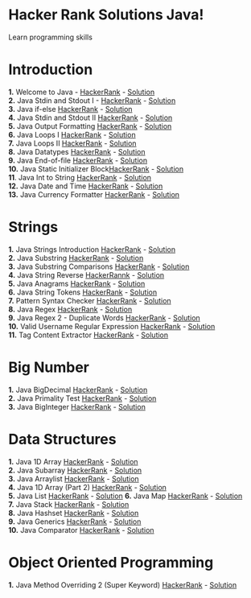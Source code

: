 # Hacker Rank Solutions Java!
Learn programming skills


# Introduction

**1.** Welcome to Java - [HackerRank](https://www.hackerrank.com/challenges/welcome-to-java/) - [Solution](src/Introduction/Welcome_to_Java_01/Solution.java)   
**2.** Java Stdin and Stdout I - [HackerRank](https://www.hackerrank.com/challenges/java-stdin-and-stdout-1/) - [Solution](src/Introduction/Java_Stdin_and_Stdout_I_02/Solution.java)   
**3.** Java if-else [HackerRank](https://www.hackerrank.com/challenges/java-if-else) - [Solution](src/Introduction/java_if_else_03/Solution.java)  
**4.** Java Stdin and Stdout II [HackerRank](https://www.hackerrank.com/challenges/java-stdin-stdout) - [Solution](src/Introduction/Java_Stdin_And_Stdout_II_04/Solution.java)  
**5.** Java Output Formatting [HackerRank](https://www.hackerrank.com/challenges/java-output-formatting) - [Solution](src/Introduction/Java_Output_Formatting_05/Solution.java)  
**6.** Java Loops I [HackerRank](https://www.hackerrank.com/challenges/java-loops-i) - [Solution](src/Introduction/Java_Loops_I_06/Solution.java)  
**7.** Java Loops II [HackerRank](https://www.hackerrank.com/challenges/java-loops) - [Solution](src/Introduction/Java_Loops_II_07/Solution.java)  
**8.** Java Datatypes [HackerRank](https://www.hackerrank.com/challenges/java-datatype) - [Solution](src/Introduction/Java_Datatypes_08/Solution.java)  
**9.** Java End-of-file [HackerRank](https://www.hackerrank.com/challenges/java-end-of-file) - [Solution](src/Introduction/Java_End_of_file_09/Solution.java)  
**10.** Java Static Initializer Block[HackerRank](https://www.hackerrank.com/challenges/java-static-initializer-block) - [Solution](src/Introduction/Java_Static_Initializer_Block_10/Solution.java)  
**11**. Java Int to String [HackerRank](https://www.hackerrank.com/challenges/java-int-to-string) - [Solution](src/Introduction/Java_Int_to_String_11/Solution.java)  
**12.** Java Date and Time [HackerRank](https://www.hackerrank.com/challenges/java-date-and-time) - [Solution](src/Introduction/Java_Date_and_Time_12/Solution.java)  
**13.** Java Currency Formatter [HackerRank](https://www.hackerrank.com/challenges/java-currency-formatter) - [Solution](src/Introduction/Java_Currency_Formatter_13/Solution.java)

# Strings
**1.** Java Strings Introduction [HackerRank](https://www.hackerrank.com/challenges/java-strings-introduction) - [Solution](src/Strings/Java_Strings_Introduction_01/Solution.java)  
**2.** Java Substring [HackerRank](https://www.hackerrank.com/challenges/java-substring) - [Solution](src/Strings/Java_Substring_02/Solution.java)  
**3.** Java Substring Comparisons [HackerRank](https://www.hackerrank.com/challenges/java-string-compare) - [Solution](src/Strings/Java_Substring_Comparisons_03/Solution.java)  
**4.** Java String Reverse [HackerRannk](https://www.hackerrank.com/challenges/java-string-reverse/problem) - [Solution](src/Strings/Java_String_Reverse_04/Solution.java)  
**5.** Java Anagrams [HackerRank](https://www.hackerrank.com/challenges/java-anagrams) - [Solution](src/Strings/Java_Anagrams_05/Solution.java)  
**6.** Java String Tokens [HackerRank](https://www.hackerrank.com/challenges/java-string-tokens) - [Solution](src/Strings/Java_String_Tokens_06/Solution.java)  
**7.** Pattern Syntax Checker [HackerRank](https://www.hackerrank.com/challenges/pattern-syntax-checker) - [Solution](src/Strings/Pattern_Syntax_Checker_07/Solution.java)  
**8.** Java Regex [HackerRank](https://www.hackerrank.com/challenges/java-regex) - [Solution](src/Strings/Java_Regex_08/Solution.java)  
**9.** Java Regex 2 - Duplicate Words [HackerRank](https://www.hackerrank.com/challenges/duplicate-word) - [Solution](src/Strings/Java_Regex_2_Duplicate_Words_09/Solution.java)  
**10.** Valid Username Regular Expression [HackerRank](https://www.hackerrank.com/challenges/valid-username-checker) - [Solution](src/Strings/Valid_Username_Regular_Expression_10/Solution.java)  
**11.** Tag Content Extractor [HackerRank](https://www.hackerrank.com/challenges/tag-content-extractor) - [Solution](src/Strings/Tag_Content_Extractor_11/Solution.java)

# Big Number
**1.** Java BigDecimal [HackerRank](https://www.hackerrank.com/challenges/java-bigdecimal) - [Solution](src/BigNumber/Java_BigDecimal_01/Solution.java)  
**2.** Java Primality Test [HackerRank](https://www.hackerrank.com/challenges/java-primality-test) - [Solution](src/BigNumber/Java_Primality_Test_02/Solution.java)  
**3.** Java BigInteger [HackerRank](https://www.hackerrank.com/challenges/java-biginteger) - [Solution](src/BigNumber/Java_BigInteger_03/Solution.java)

# Data Structures
**1.** Java 1D Array [HackerRank](https://www.hackerrank.com/challenges/java-1d-array-introduction) - [Solution](src/Data_Structures/Java_1D_Array_01/Solution.java)  
**2.** Java Subarray [HackerRank](https://www.hackerrank.com/challenges/java-negative-subarray) - [Solution](src/Data_Structures/Java_Subarray_02/Solution.java)  
**3.** Java Arraylist [HackerRank](https://www.hackerrank.com/challenges/java-arraylist) - [Solution](src/Data_Structures/Java_Arraylist_03/Solution.java)  
**4.** Java 1D Array (Part 2) [HackerRank](https://www.hackerrank.com/challenges/java-1d-array) - [Solution](src/Data_Structures/Java_1D_Array_Part_2_04/Solution.java)  
**5.** Java List [HackerRank](https://www.hackerrank.com/challenges/java-list) - [Solution](src/Data_Structures/Java_List_05/Solution.java)
**6.** Java Map [HackerRank](https://www.hackerrank.com/challenges/phone-book) - [Solution](src/Data_Structures/Java_Map_06/Solution.java)  
**7.** Java Stack [HackerRank](https://www.hackerrank.com/challenges/java-stack/problem?isFullScreen=true) - [Solution](src/Data_Structures/Java_Stack_07/Solution.java)  
**8.** Java Hashset [HackerRank](https://www.hackerrank.com/challenges/java-hashset) - [Solution](src/Data_Structures/Java_Hashset_08/Solution.java)  
**9.** Java Generics [HackerRank](https://www.hackerrank.com/challenges/java-generics) - [Solution](src/Data_Structures/Java_Generics_10/Solution.java)  
**10.** Java Comparator [HackerRank](https://www.hackerrank.com/challenges/java-comparator) - [Solution](src/Data_Structures/Java_Comparator_10/Solution.java)

# Object Oriented Programming
**1.** Java Method Overriding 2 (Super Keyword) [HackerRank](https://www.hackerrank.com/challenges/java-method-overriding-2-super-keyword) - [Solution](src/Object_Oriented_Programming/Java_Method_Overriding_2_Super_Keyword_01/Solution.java)
